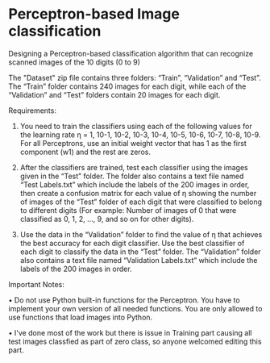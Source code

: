 # Perceptron-based Image classification
Designing a Perceptron-based classification algorithm that can recognize scanned images of the 10 digits (0 to 9)

The "Dataset" zip file contains three folders: “Train”, “Validation” and “Test”.
The “Train” folder contains 240 images for each digit, while each of the “Validation” and “Test” folders contain 20 images for each digit. 

Requirements:
1) You need to train the classifiers using each of the following values for the learning rate η = 1, 10-1, 10-2, 10-3, 10-4, 10-5, 10-6, 10-7, 10-8, 10-9. For all Perceptrons, use an initial weight vector that has 1 as the first component (w1) and the rest are zeros.

2) After the classifiers are trained, test each classifier using the images given in the “Test” folder. The folder also contains a text file named “Test Labels.txt” which include the labels of the 200 images in order, then create a confusion matrix for each value of η showing the number of images of the “Test” folder of each digit that were classified to belong to different digits (For example: Number of images of 0 that were classified as 0, 1, 2, …, 9, and so on for other digits).

3) Use the data in the “Validation” folder to find the value of η that achieves the best accuracy for each digit classifier. Use the best classifier of each digit to classify the data in the “Test” folder. The “Validation” folder also contains a text file named “Validation Labels.txt” which include the labels of the 200 images in order.

Important Notes:

• Do not use Python built-in functions for the Perceptron. You have to implement your own version of all needed functions.
You are only allowed to use functions that load images into Python.

• I've done most of the work but there is issue in Training part causing all test images classfied as part of zero class, so anyone welcomed editing this part.
